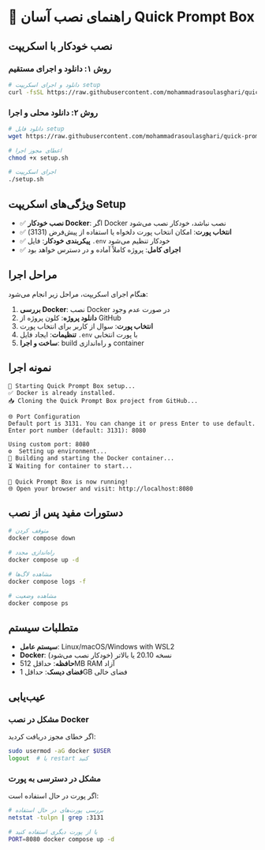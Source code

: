 # 🚀 راهنمای نصب آسان Quick Prompt Box

## نصب خودکار با اسکریپت

### روش ۱: دانلود و اجرای مستقیم

```bash
# دانلود و اجرای اسکریپت setup
curl -fsSL https://raw.githubusercontent.com/mohammadrasoulasghari/quick-prompt-box/main/setup.sh | bash
```

### روش ۲: دانلود محلی و اجرا

```bash
# دانلود فایل setup
wget https://raw.githubusercontent.com/mohammadrasoulasghari/quick-prompt-box/main/setup.sh

# اعطای مجوز اجرا
chmod +x setup.sh

# اجرای اسکریپت
./setup.sh
```

## ویژگی‌های اسکریپت Setup

- ✅ **نصب خودکار Docker**: اگر Docker نصب نباشد، خودکار نصب می‌شود
- ✅ **انتخاب پورت**: امکان انتخاب پورت دلخواه یا استفاده از پیش‌فرض (3131)
- ✅ **پیکربندی خودکار**: فایل `.env` خودکار تنظیم می‌شود
- ✅ **اجرای کامل**: پروژه کاملاً آماده و در دسترس خواهد بود

## مراحل اجرا

هنگام اجرای اسکریپت، مراحل زیر انجام می‌شود:

1. **بررسی Docker**: نصب Docker در صورت عدم وجود
2. **دانلود پروژه**: کلون پروژه از GitHub
3. **انتخاب پورت**: سوال از کاربر برای انتخاب پورت
4. **تنظیمات**: ایجاد فایل `.env` با پورت انتخابی
5. **ساخت و اجرا**: build و راه‌اندازی container

## نمونه اجرا

```
🚀 Starting Quick Prompt Box setup...
✅ Docker is already installed.
📥 Cloning the Quick Prompt Box project from GitHub...

🌐 Port Configuration
Default port is 3131. You can change it or press Enter to use default.
Enter port number (default: 3131): 8080

Using custom port: 8080
⚙️  Setting up environment...
🐳 Building and starting the Docker container...
⏳ Waiting for container to start...

🎉 Quick Prompt Box is now running!
🌐 Open your browser and visit: http://localhost:8080
```

## دستورات مفید پس از نصب

```bash
# متوقف کردن
docker compose down

# راه‌اندازی مجدد
docker compose up -d

# مشاهده لاگ‌ها
docker compose logs -f

# مشاهده وضعیت
docker compose ps
```

## متطلبات سیستم

- **سیستم عامل**: Linux/macOS/Windows with WSL2
- **Docker**: نسخه 20.10 یا بالاتر (خودکار نصب می‌شود)
- **حافظه**: حداقل 512MB RAM آزاد
- **فضای دیسک**: حداقل 1GB فضای خالی

## عیب‌یابی

### مشکل در نصب Docker
اگر خطای مجوز دریافت کردید:
```bash
sudo usermod -aG docker $USER
logout  # یا restart کنید
```

### مشکل در دسترسی به پورت
اگر پورت در حال استفاده است:
```bash
# بررسی پورت‌های در حال استفاده
netstat -tulpn | grep :3131

# یا از پورت دیگری استفاده کنید
PORT=8080 docker compose up -d
``` 